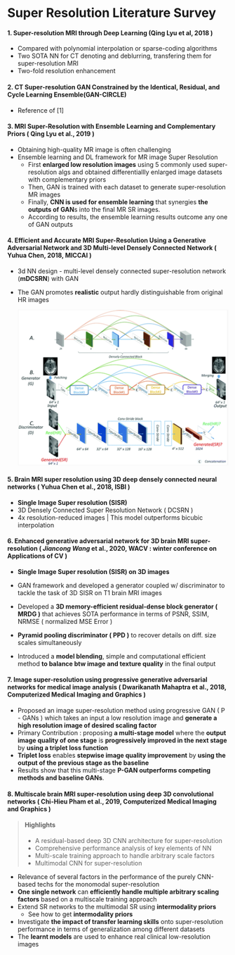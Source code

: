 # Super Resolution Literature Survey

#### 1. Super-resolution MRI through Deep Learning (Qing Lyu et al, 2018 )

- Compared with polynomial interpolation or sparse-coding algorithms
- Two SOTA NN for CT denoting and deblurring, transfering them for super-resolution MRI
- Two-fold resolution enhancement



#### 2. CT Super-resolution GAN Constrained by the Identical, Residual, and Cycle Learning Ensemble(GAN-CIRCLE)

- Reference of [1]

#### 3. MRI Super-Resolution with Ensemble Learning and Complementary Priors ( Qing Lyu et al., 2019 )

- Obtaining high-quality MR image is often challenging
- Ensemble learning and DL framework for MR image Super Resolution
  - First **enlarged low resolution images** using 5 commonly used super-resolution algs and obtained differentiallly enlarged image datasets with complementary priors
  - Then, GAN is trained with each dataset to generate super-resolution MR images
  - Finally, **CNN is used for ensemble learning** that synergies **the outputs of GAN**s into the final MR SR images.
  - According to results, the ensemble learning results outcome any one of GAN outputs



#### 4. Efficient and Accurate MRI Super-Resolution Using a Generative Adversarial Network and 3D Multi-level Densely Connected Network ( Yuhua Chen, 2018, MICCAI )

- 3d NN design - multi-level densely connected super-resolution network (**mDCSRN**) with GAN

- The GAN promotes **realistic** output hardly distinguishable from original HR images

  ![image-20200401135735280](../images/image-20200401135735280.png)



#### 5. Brain MRI super resolution using 3D deep densely connected neural networks ( Yuhua Chen et al., 2018, ISBI )

- **Single Image Super resolution (SISR)**
- 3D Densely Connected Super Resolution Network ( DCSRN )
- 4x resolution-reduced images | This model outperforms bicubic interpolation



#### 6. Enhanced generative adversarial network for 3D brain MRI super-resolution ( ***Jiancong Wang*** et al., 2020, WACV : winter conference on Applications of CV )

- **Single Image Super resolution (SISR) on 3D images**

- GAN framework and developed a generator coupled w/ discriminator to tackle the task of 3D SISR on T1 brain MRI images

- Developed a **3D memory-efficient residual-dense block generator ( MRDG )** that achieves SOTA performance in terms of PSNR, SSIM, NRMSE ( normalized MSE Error ) 

- **Pyramid pooling discriminator ( PPD )** to recover details on diff. size scales simultaneously

- Introduced a **model blending**, simple and computational efficient method **to balance btw image and texture quality** in the final output

  

#### 7. Image super-resolution using progressive generative adversarial networks for medical image analysis  ( Dwarikanath Mahaptra et al., 2018, Computerized Medical Imaging and Graphics )

- Proposed an image super-resolution method using progressive GAN ( P - GANs ) which takes an input a low resolution image and **generate a high resolution image of desired scaling factor**
- Primary Contribution : proposing **a multi-stage model** where the **output image quality of one stage** is **progressively improved in the next stage** by **using a triplet loss function**
- **Triplet loss** enables **stepwise image quality improvement** by **using the output of the previous stage as the baseline**
- Results show that this multi-stage **P-GAN outperforms competing methods and baseline GANs**.



#### 8. Multiscale brain MRI super-resolution using deep 3D convolutional networks  ( Chi-Hieu Pham et al., 2019, Computerized Medical Imaging and Graphics )

> #### **Highlights**
>
> - A residual-based deep 3D CNN architecture for super-resolution
> - Comprehensive performance analysis of key elements of NN
> - Multi-scale training approach to handle arbitrary scale factors
> - Multimodal CNN for super-resolution

- Relevance of several factors in the performance of the purely CNN-based techs for the monomodal super-resolution
- **One single network** can **efficiently handle multiple arbitrary scaling factors** based on a multiscale training approach
- Extend SR networks to the multimodal SR using **intermodality priors**
  - See how to get **intermodality priors**
- Investigate **the impact of transfer learning skills** onto super-resolution performance in terms of generalization among different datasets
- The **learnt models** are used to enhance real clinical low-resolution images











